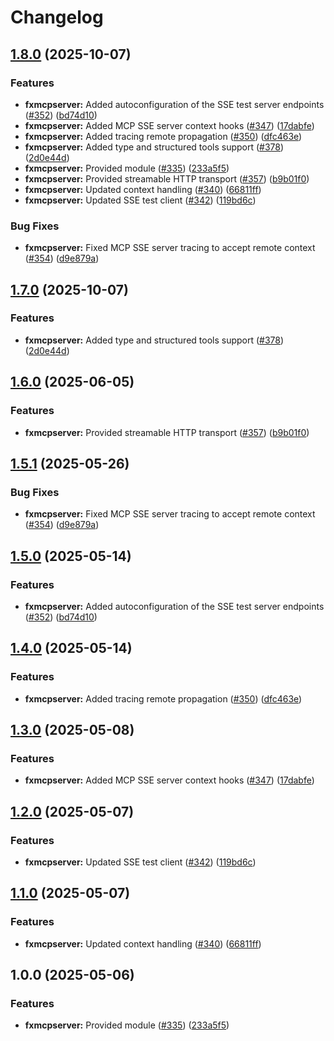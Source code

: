 # Changelog

## [1.8.0](https://github.com/bhardwajRahul/yokai/compare/fxmcpserver-v1.7.0...fxmcpserver/v1.8.0) (2025-10-07)


### Features

* **fxmcpserver:** Added autoconfiguration of the SSE test server endpoints ([#352](https://github.com/bhardwajRahul/yokai/issues/352)) ([bd74d10](https://github.com/bhardwajRahul/yokai/commit/bd74d10adc96ba1d16c7b02be99e689c5b588ef5))
* **fxmcpserver:** Added MCP SSE server context hooks ([#347](https://github.com/bhardwajRahul/yokai/issues/347)) ([17dabfe](https://github.com/bhardwajRahul/yokai/commit/17dabfebe23951215ead3a2efdb502eafe2b7751))
* **fxmcpserver:** Added tracing remote propagation ([#350](https://github.com/bhardwajRahul/yokai/issues/350)) ([dfc463e](https://github.com/bhardwajRahul/yokai/commit/dfc463ebd7f607326f4bb63f464d4f14cec03ced))
* **fxmcpserver:** Added type and structured tools support ([#378](https://github.com/bhardwajRahul/yokai/issues/378)) ([2d0e44d](https://github.com/bhardwajRahul/yokai/commit/2d0e44d928308c6b31793300c1e8bbedbb03b496))
* **fxmcpserver:** Provided module ([#335](https://github.com/bhardwajRahul/yokai/issues/335)) ([233a5f5](https://github.com/bhardwajRahul/yokai/commit/233a5f56b602cbb460b18d5134bc3c948018b95c))
* **fxmcpserver:** Provided streamable HTTP transport ([#357](https://github.com/bhardwajRahul/yokai/issues/357)) ([b9b01f0](https://github.com/bhardwajRahul/yokai/commit/b9b01f043e67c14d0bd787e62fa02cf604d298a1))
* **fxmcpserver:** Updated context handling ([#340](https://github.com/bhardwajRahul/yokai/issues/340)) ([66811ff](https://github.com/bhardwajRahul/yokai/commit/66811ff2c6464a2d5d30210943e638ab96f35098))
* **fxmcpserver:** Updated SSE test client ([#342](https://github.com/bhardwajRahul/yokai/issues/342)) ([119bd6c](https://github.com/bhardwajRahul/yokai/commit/119bd6c15e16c776a441f6c0856e80040c4610b3))


### Bug Fixes

* **fxmcpserver:** Fixed MCP SSE server tracing to accept remote context ([#354](https://github.com/bhardwajRahul/yokai/issues/354)) ([d9e879a](https://github.com/bhardwajRahul/yokai/commit/d9e879a62d5da19a607c3f9617a4232a0fc13080))

## [1.7.0](https://github.com/ankorstore/yokai/compare/fxmcpserver/v1.6.0...fxmcpserver/v1.7.0) (2025-10-07)


### Features

* **fxmcpserver:** Added type and structured tools support ([#378](https://github.com/ankorstore/yokai/issues/378)) ([2d0e44d](https://github.com/ankorstore/yokai/commit/2d0e44d928308c6b31793300c1e8bbedbb03b496))

## [1.6.0](https://github.com/ankorstore/yokai/compare/fxmcpserver/v1.5.1...fxmcpserver/v1.6.0) (2025-06-05)


### Features

* **fxmcpserver:** Provided streamable HTTP transport ([#357](https://github.com/ankorstore/yokai/issues/357)) ([b9b01f0](https://github.com/ankorstore/yokai/commit/b9b01f043e67c14d0bd787e62fa02cf604d298a1))

## [1.5.1](https://github.com/ankorstore/yokai/compare/fxmcpserver/v1.5.0...fxmcpserver/v1.5.1) (2025-05-26)


### Bug Fixes

* **fxmcpserver:** Fixed MCP SSE server tracing to accept remote context ([#354](https://github.com/ankorstore/yokai/issues/354)) ([d9e879a](https://github.com/ankorstore/yokai/commit/d9e879a62d5da19a607c3f9617a4232a0fc13080))

## [1.5.0](https://github.com/ankorstore/yokai/compare/fxmcpserver/v1.4.0...fxmcpserver/v1.5.0) (2025-05-14)


### Features

* **fxmcpserver:** Added autoconfiguration of the SSE test server endpoints ([#352](https://github.com/ankorstore/yokai/issues/352)) ([bd74d10](https://github.com/ankorstore/yokai/commit/bd74d10adc96ba1d16c7b02be99e689c5b588ef5))

## [1.4.0](https://github.com/ankorstore/yokai/compare/fxmcpserver/v1.3.0...fxmcpserver/v1.4.0) (2025-05-14)


### Features

* **fxmcpserver:** Added tracing remote propagation ([#350](https://github.com/ankorstore/yokai/issues/350)) ([dfc463e](https://github.com/ankorstore/yokai/commit/dfc463ebd7f607326f4bb63f464d4f14cec03ced))

## [1.3.0](https://github.com/ankorstore/yokai/compare/fxmcpserver/v1.2.0...fxmcpserver/v1.3.0) (2025-05-08)


### Features

* **fxmcpserver:** Added MCP SSE server context hooks ([#347](https://github.com/ankorstore/yokai/issues/347)) ([17dabfe](https://github.com/ankorstore/yokai/commit/17dabfebe23951215ead3a2efdb502eafe2b7751))

## [1.2.0](https://github.com/ankorstore/yokai/compare/fxmcpserver/v1.1.0...fxmcpserver/v1.2.0) (2025-05-07)


### Features

* **fxmcpserver:** Updated SSE test client ([#342](https://github.com/ankorstore/yokai/issues/342)) ([119bd6c](https://github.com/ankorstore/yokai/commit/119bd6c15e16c776a441f6c0856e80040c4610b3))

## [1.1.0](https://github.com/ankorstore/yokai/compare/fxmcpserver/v1.0.0...fxmcpserver/v1.1.0) (2025-05-07)


### Features

* **fxmcpserver:** Updated context handling ([#340](https://github.com/ankorstore/yokai/issues/340)) ([66811ff](https://github.com/ankorstore/yokai/commit/66811ff2c6464a2d5d30210943e638ab96f35098))

## 1.0.0 (2025-05-06)


### Features

* **fxmcpserver:** Provided module ([#335](https://github.com/ankorstore/yokai/issues/335)) ([233a5f5](https://github.com/ankorstore/yokai/commit/233a5f56b602cbb460b18d5134bc3c948018b95c))
